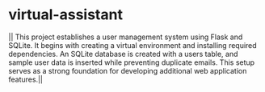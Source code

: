 # virtual-assistant

|| This project establishes a user management system using Flask and SQLite. It begins with creating a virtual environment and installing required dependencies. An SQLite database is created with a users table, and sample user data is inserted while preventing duplicate emails. This setup serves as a strong foundation for developing additional web application features.||
